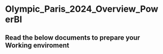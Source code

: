 # Olympic_Paris_2024_Overview_PowerBI
## Read the below documents to prepare your **Working enviroment**
